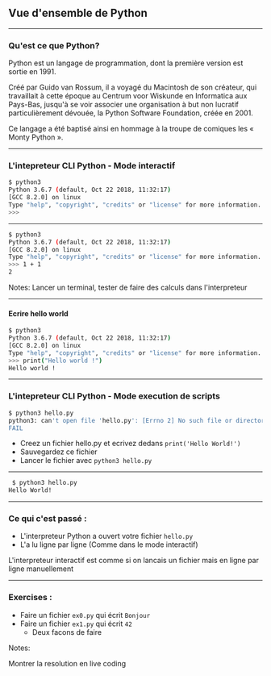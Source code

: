 ## Vue d'ensemble de Python

---

### Qu'est ce que Python?

Python est un langage de programmation, dont la première version est sortie en 1991.

Créé par Guido van Rossum, il a voyagé du Macintosh de son créateur, qui travaillait à cette époque au Centrum voor Wiskunde en Informatica aux Pays-Bas, jusqu'à se voir associer une organisation à but non lucratif particulièrement dévouée, la Python Software Foundation, créée en 2001.

Ce langage a été baptisé ainsi en hommage à la troupe de comiques les « Monty Python ».

---

### L'intepreteur CLI Python - Mode interactif

```bash
$ python3
Python 3.6.7 (default, Oct 22 2018, 11:32:17) 
[GCC 8.2.0] on linux
Type "help", "copyright", "credits" or "license" for more information.
>>>
```

---

```bash
$ python3
Python 3.6.7 (default, Oct 22 2018, 11:32:17) 
[GCC 8.2.0] on linux
Type "help", "copyright", "credits" or "license" for more information.
>>> 1 + 1
2
```

Notes:
Lancer un terminal, tester de faire des calculs dans l'interpreteur

---

#### Ecrire hello world

```bash
$ python3
Python 3.6.7 (default, Oct 22 2018, 11:32:17) 
[GCC 8.2.0] on linux
Type "help", "copyright", "credits" or "license" for more information.
>>> print("Hello world !")
Hello world !
```

---

### L'intepreteur CLI Python - Mode execution de scripts

```bash
$ python3 hello.py                                                                           [11:55:23]
python3: can't open file 'hello.py': [Errno 2] No such file or directory
FAIL
``` 

- Creez un fichier hello.py et ecrivez dedans `print('Hello World!')`
- Sauvegardez ce fichier
- Lancer le fichier avec `python3 hello.py`

---

```bash
 $ python3 hello.py                                                                            [11:58:46]
Hello World!
```

---

### Ce qui c'est passé :

- L'interpreteur Python a ouvert votre fichier `hello.py`
- L'a lu ligne par ligne (Comme dans le mode interactif)

L'interpreteur interactif est comme si on lancais un fichier mais en ligne par ligne manuellement

---

### Exercises :

- Faire un fichier `ex0.py` qui écrit `Bonjour`
- Faire un fichier `ex1.py` qui écrit `42`
    - Deux facons de faire

Notes:

Montrer la resolution en live coding